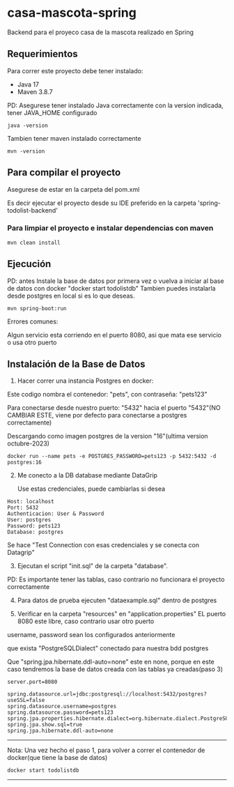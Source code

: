 # casa-mascota-spring
Backend para el proyeco casa de la mascota realizado en Spring

## Requerimientos

Para correr este proyecto debe tener instalado:

- Java 17
- Maven 3.8.7

PD: Asegurese tener instalado Java correctamente con la version indicada, tener JAVA_HOME configurado
```
java -version
```
Tambien tener maven instalado correctamente

```
mvn -version
```

## Para compilar el proyecto
Asegurese de estar en la carpeta del pom.xml

Es decir ejecutar el proyecto desde su IDE preferido en la carpeta 'spring-todolist-backend'


### Para limpiar el proyecto e instalar dependencias con maven
```
mvn clean install
```

## Ejecución

PD: antes Instale la base de datos por primera vez o vuelva a iniciar al base de datos con docker "docker start todolistdb"
Tambien puedes instalarla desde postgres en local si es lo que deseas.
```
mvn spring-boot:run
```
Errores comunes:

Algun servicio esta corriendo en el puerto 8080, asi que mata ese servicio o usa otro puerto

## Instalación de la Base de Datos

1. Hacer correr una instancia Postgres en docker:

Este codigo nombra el contenedor: "pets", con contraseña: "pets123"

Para conectarse desde nuestro puerto: "5432" hacia el puerto "5432"(NO CAMBIAR ESTE, viene por defecto para conectarse a postgres correctamente)

Descargando como imagen postgres de la version "16"(ultima version octubre-2023)


```
docker run --name pets -e POSTGRES_PASSWORD=pets123 -p 5432:5432 -d postgres:16
```

2. Me conecto a la DB database mediante DataGrip

   Use estas credenciales, puede cambiarlas si desea
```
Host: localhost
Port: 5432
Authenticacion: User & Password
User: postgres
Password: pets123
Database: postgres
```
Se hace "Test Connection con esas credenciales y se conecta con Datagrip"


3. Ejecutan el script "init.sql" de la carpeta "database".

PD: Es importante tener las tablas, caso contrario no funcionara el proyecto correctamente

4. Para datos de prueba ejecuten "dataexample.sql" dentro de postgres

5. Verificar en la carpeta "resources" en "application.properties"
EL puerto 8080 este libre, caso contrario usar otro puerto

username, password sean los configurados anteriormente

que exista "PostgreSQLDialect" conectado para nuestra bdd postgres

Que "spring.jpa.hibernate.ddl-auto=none" este en none, 
porque en este caso tendremos la base de datos creada con las tablas ya creadas(paso 3)
```
server.port=8080

spring.datasource.url=jdbc:postgresql://localhost:5432/postgres?useSSL=false
spring.datasource.username=postgres
spring.datasource.password=pets123
spring.jpa.properties.hibernate.dialect=org.hibernate.dialect.PostgreSQLDialect
spring.jpa.show.sql=true
spring.jpa.hibernate.ddl-auto=none
```
---

Nota: Una vez hecho el paso 1, para volver a correr el contenedor de docker(que tiene la base de datos)

```
docker start todolistdb
```
---

